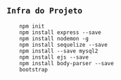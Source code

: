 ## `Infra do Projeto`
        npm init
        npm install express --save
        npm install nodemon -g        
        npm install sequelize --save
        npm install --save mysql2
        npm install ejs --save
        npm install body-parser --save
        bootstrap